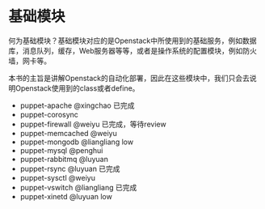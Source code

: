 
# 基础模块

何为基础模块？基础模块对应的是Openstack中所使用到的基础服务，例如数据库，消息队列，缓存，Web服务器等等，或者是操作系统的配置模块，例如防火墙，网卡等。

本书的主旨是讲解Openstack的自动化部署，因此在这些模块中，我们只会去说明Openstack使用到的class或者define。

* puppet-apache   @xingchao  已完成
* puppet-corosync  
* puppet-firewall  @weiyu 已完成，等待review
* puppet-memcached  @weiyu
* puppet-mongodb  @liangliang low 
* puppet-mysql  @penghui
* puppet-rabbitmq  @luyuan
* puppet-rsync   @luyuan       已完成
* puppet-sysctl  @weiyu  
* puppet-vswitch @liangliang   已完成
* puppet-xinetd @luyuan  low


